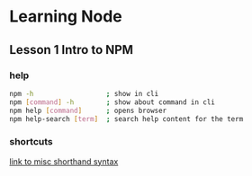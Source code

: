 # Learning Node 

## Lesson 1 Intro to NPM

### help

```bash
npm -h                  ; show in cli
npm [command] -h        ; show about command in cli
npm help [command]      ; opens browser
npm help-search [term]  ; search help content for the term

```

### shortcuts

[link to misc shorthand syntax](https://docs.npmjs.com/misc/config)
